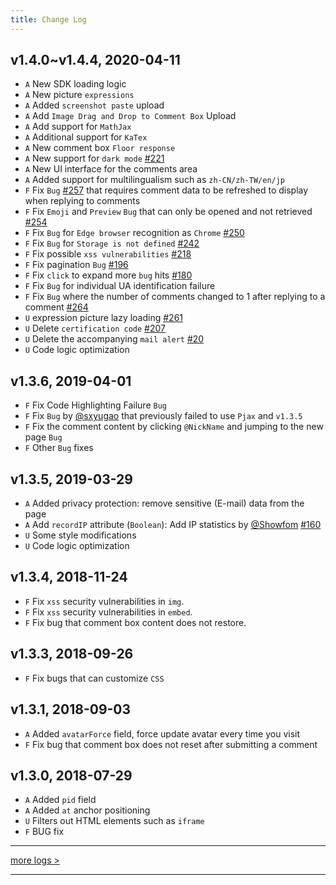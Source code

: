 ```yaml
---
title: Change Log
---
```



## v1.4.0~v1.4.4, 2020-04-11  
- `A` New SDK loading logic
- `A` New picture `expressions`
- `A` Added `screenshot paste` upload
- `A` Add `Image Drag and Drop to Comment Box` Upload
- `A` Add support for `MathJax`
- `A` Additional support for `KaTex`
- `A` New comment box `Floor response`
- `A` New support for `dark mode` [#221](https://github.com/xCss/Valine/issues/221)
- `A` New UI interface for the comments area 
- `A` Added support for multilingualism such as `zh-CN/zh-TW/en/jp`
- `F` Fix `Bug` [#257](https://github.com/xCss/Valine/issues/257) that requires comment data to be refreshed to display when replying to comments
- `F` Fix `Emoji` and `Preview` `Bug` that can only be opened and not retrieved [#254](https://github.com/xCss/Valine/issues/254)
- `F` Fix `Bug` for `Edge browser` recognition as `Chrome` [#250](https://github.com/xCss/Valine/issues/250)
- `F` Fix `Bug` for `Storage is not defined` [#242](https://github.com/xCss/Valine/issues/242)
- `F` Fix possible `xss vulnerabilities` [#218](https://github.com/xCss/Valine/issues/218)
- `F` Fix pagination `Bug` [#196](https://github.com/xCss/Valine/issues/196)
- `F` Fix `click` to expand more `bug` hits [#180](https://github.com/xCss/Valine/issues/180)
- `F` Fix `Bug` for individual UA identification failure
- `F` Fix `Bug` where the number of comments changed to 1 after replying to a comment [#264](https://github.com/xCss/Valine/issues/264) 
- `U` expression picture lazy loading [#261](https://github.com/xCss/Valine/issues/261) 
- `U` Delete `certification code` [#207](https://github.com/xCss/Valine/issues/207)
- `U` Delete the accompanying `mail alert` [#20](https://github.com/xCss/Valine/issues/20)
- `U` Code logic optimization


## v1.3.6, 2019-04-01
- `F` Fix Code Highlighting Failure `Bug`
- `F` Fix `Bug` by [@sxyugao](https://github.com/sxyugao) that previously failed to use `Pjax` and `v1.3.5`
- `F` Fix the comment content by clicking `@NickName` and jumping to the new page `Bug`
- `F` Other `Bug` fixes

## v1.3.5, 2019-03-29
- `A` Added privacy protection: remove sensitive (E-mail) data from the page
- `A` Add `recordIP` attribute (`Boolean`): Add IP statistics by [@Showfom](https://github.com/Showfom) [#160](https://github.com/xCss/Valine/issues/160) 
- `U` Some style modifications
- `U` Code logic optimization

## v1.3.4, 2018-11-24
- `F` Fix `xss` security vulnerabilities in `img`.
- `F` Fix `xss` security vulnerabilities in `embed`.
- `F` Fix bug that comment box content does not restore.

## v1.3.3, 2018-09-26

- `F` Fix bugs that can customize `CSS`

## v1.3.1, 2018-09-03

- `A` Added `avatarForce` field, force update avatar every time you visit
- `F` Fix bug that comment box does not reset after submitting a comment

## v1.3.0, 2018-07-29

- `A` Added `pid` field
- `A` Added `at` anchor positioning
- `U` Filters out HTML elements such as `iframe`
- `F` BUG fix

---------------------

[more logs >](https://github.com/xCss/Valine/releases)


---------------------
